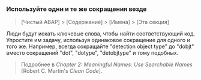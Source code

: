 ### Используйте одни и те же сокращения везде

> [Чистый ABAP] > [Содержание] > [Имена] > [Эта секция]

Люди будут искать ключевые слова, чтобы найти соответствующий код.
Упростите им задачу, используя одинаковое сокращение для одного и того же.
Например, всегда сокращайте "detection object type" до "dobjt"
вместо сокращений "dot", "dotype", "detobjtype" и тому подобных.

> Подробнее в _Chapter 2: Meaningful Names: Use Searchable Names_ [Robert C. Martin's _Clean Code_].